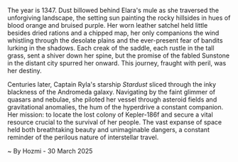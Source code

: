 
The year is 1347.  Dust billowed behind Elara's mule as she traversed the unforgiving landscape, the setting sun painting the rocky hillsides in hues of blood orange and bruised purple.  Her worn leather satchel held little besides dried rations and a chipped map, her only companions the wind whistling through the desolate plains and the ever-present fear of bandits lurking in the shadows.  Each creak of the saddle, each rustle in the tall grass, sent a shiver down her spine, but the promise of the fabled Sunstone in the distant city spurred her onward.  This journey, fraught with peril, was her destiny.

Centuries later, Captain Ryla's starship *Stardust* sliced through the inky blackness of the Andromeda galaxy.  Navigating by the faint glimmer of quasars and nebulae, she piloted her vessel through asteroid fields and gravitational anomalies, the hum of the hyperdrive a constant companion.  Her mission: to locate the lost colony of Kepler-186f and secure a vital resource crucial to the survival of her people.  The vast expanse of space held both breathtaking beauty and unimaginable dangers, a constant reminder of the perilous nature of interstellar travel.

~ By Hozmi - 30 March 2025
